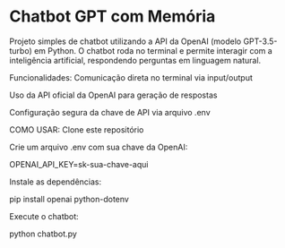 # Chatbot GPT com Memória
Projeto simples de chatbot utilizando a API da OpenAI (modelo GPT-3.5-turbo) em Python. O chatbot roda no terminal e permite interagir com a inteligência artificial, respondendo perguntas em linguagem natural.

Funcionalidades:
Comunicação direta no terminal via input/output

Uso da API oficial da OpenAI para geração de respostas

Configuração segura da chave de API via arquivo .env



COMO USAR:
Clone este repositório

Crie um arquivo .env com sua chave da OpenAI:

OPENAI_API_KEY=sk-sua-chave-aqui

Instale as dependências:

pip install openai python-dotenv

Execute o chatbot:

python chatbot.py
